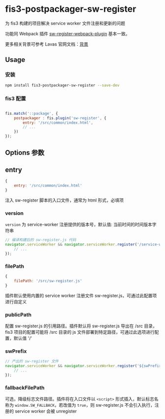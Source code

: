  # fis3-postpackager-sw-register

 为 fis3 构建的项目解决 service worker 文件注册和更新的问题

 功能同 Webpack 插件 [sw-register-webpack-plugin](https://github.com/lavas-project/sw-register-webpack-plugin) 基本一致。

 更多相关背景可参考 Lavas 官网文档：[背景](https://lavas.baidu.com/guide/v2/webpack/sw-register-webpack-plugin#%E8%83%8C%E6%99%AF)

## Usage

### 安装

```bash
npm install fis3-postpackager-sw-register --save-dev
```

### fis3 配置

```js

fis.match('::package', {
    postpackager : fis.plugin('sw-register', {
        entry: '/src/common/index.html',
        // ...
    })
});

```

## Options 参数

## entry

```js
{
    entry: '/src/common/index.html'
}
```
注入 sw-register 脚本的入口文件，通常为 html 形式，必填项

### version

`version` 为 service-worker 注册提供的版本号，默认值: 当前时间的时间版本字符串

```js
// 编译构建后的 sw-register.js 代码
navigator.serviceWorker && navigator.serviceWorker.register('/service-worker.js?v=20180130153156').then(() => {
    // ...
});
```

### filePath

```js
{
    filePath: '/src/sw-register.js'
}
```
插件默认使用内置的 service worker 注册文件 sw-register.js，可通过此配置项进行自定义

### publicPath

配置 sw-register.js 的引用路径。插件默认将 sw-register.js 导出在 /src 目录，fis3 项目的配置可能将 /src 目录的 js 文件部署到特定路径，可通过此选项进行配置，默认值 '/'

### swPrefix

```js
// 产出的 sw-register 文件
navigator.serviceWorker && navigator.serviceWorker.register('${swPrefix}/service-worker.js').then(() => {
    // ...
});
```

### fallbackFilePath

可选，降级标志文件路径。插件将在入口文件以 `<script>` 形式插入，默认标志名称为 `window.SW_FALLBACK`，若改值为 `true`，则 sw-register.js 不会引入执行，注册的 service worker 会被 unregister
